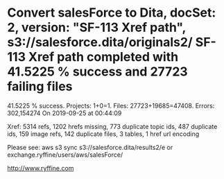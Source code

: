 # Convert salesForce to Dita, docSet: 2, version: "SF-113 Xref path", s3://salesforce.dita/originals2/ SF-113 Xref path completed with 41.5225 % success and 27723 failing files

41.5225 % success. Projects: 1+0=1.  Files: 27723+19685=47408. Errors: 302,154274  On 2019-09-25 at 00:44:09

Xref: 5314 refs, 1202 hrefs missing, 773 duplicate topic ids, 487 duplicate ids, 159 image refs, 142 duplicate files, 3 tables, 1 href url encoding

Please see: aws s3 sync s3://salesforce.dita/results2/e or exchange.ryffine/users/aws/salesForce/

http://www.ryffine.com
